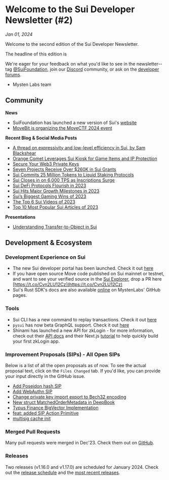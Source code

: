 # Welcome to the Sui Developer Newsletter (#2)

_Jan 01, 2024_

Welcome to the second edition of the Sui Developer Newsletter.

The headline of this edition is 

We're eager for your feedback on what you'd like to see in the newsletter--tag [@SuiFoundation](https://twitter.com/@SuiFoundation), join our [Discord](https://discord.gg/sui) community, or ask on the [developer forums](https://forums.sui.io/).

- Mysten Labs team

## Community

**News**

- SuiFoundation has launched a new version of Sui's [website](https://sui.io)
- [MoveBit is organizing the MoveCTF 2024 event](https://twitter.com/MoveBit_/status/1739241636050432226)

**Recent Blog & Social Media Posts**

* [A thread on expressivity and low-level efficiency in Sui, by Sam Blackshear](https://twitter.com/b1ackd0g/status/1735711431448990035)
* [Orange Comet Leverages Sui Kiosk for Game Items and IP Protection](https://blog.sui.io/walking-dead-lands-kiosk/)
* [Secure Your Web3 Private Keys](https://blog.sui.io/private-key-security/)
* [Seven Projects Receive Over $260K in Sui Grants](https://blog.sui.io/dec-2023-grants-cohort/)
* [Sui Commits 25 Million Tokens to Liquid Staking Protocols](https://blog.sui.io/liquid-staking-token-delegation/)
* [Sui Closes in on 6,000 TPS as Inscriptions Surge](https://blog.sui.io/inscriptions-surge-6000-tps/)
* [Sui DeFi Protocols Flourish in 2023](https://blog.sui.io/2023-defi-growth/)
* [Sui Hits Major Growth Milestones in 2023](https://blog.sui.io/2023-growth-milestones/)
* [Sui’s Biggest Gaming Wins of 2023](https://blog.sui.io/biggest-gaming-wins-2023/)
* [The Top 6 Sui Videos of 2023](https://blog.sui.io/showcasing-top-sui-video-content-2023/)
* [Top 10 Most Popular Sui Articles of 2023](https://blog.sui.io/top-10-popular-articles-2023/)

**Presentations**

* [Understanding Transfer-to-Object in Sui](https://www.youtube.com/watch?v=m2gsaKX5jrM)

## Development & Ecosystem

### Development Experience on Sui

* The new Sui developer portal has been launched. Check it out [here](https://sui.io/developers)
* If you have open source Move code published on Sui mainnet or testnet, and want to see your verified source in the [Sui Explorer](https://suiexplorer.com), drop a PR here [https://t.co/Cvn2LU12Cz](https://t.co/Cvn2LU12Cz)
* Sui's Rust SDK's docs are also available [online](https://mystenlabs.github.io/sui/sui_sdk/index.html) on MystenLabs' GitHub pages.

### Tools
* Sui CLI has a new command to replay transactions. Check it out [here](https://docs.sui.io/references/cli/client#replay-a-transaction)
* `pysui` has now beta GraphQL support. Check it out [here](https://pysui.readthedocs.io/en/latest/graphql.html)
* Shinami has launched a new API for zkLogin - for more information, check out their [API docs](https://docs.shinami.com/reference/zklogin-wallet-api) and their Next.js [tutorial](https://docs.shinami.com/docs/zklogin-wallet-nextjs-tutorial) to help quickly build your first zkLogin app. 

### Improvement Proposals (SIPs) - All Open SIPs

Below is a list of all the open proposals as of now. To see the actual proposal text, click on the `Files Changed` tab. If you'd like, you can provide your input directly in the GitHub issue.

* [Add Poseidon hash SIP](https://github.com/sui-foundation/sips/pull/12)
* [Add WebAuthn SIP](https://github.com/sui-foundation/sips/pull/9)
* [Change private key import export to Bech32 encoding](https://github.com/sui-foundation/sips/pull/15)
* [New struct MatchedOrderMetadata in DeepBook](https://github.com/sui-foundation/sips/pull/14)
* [Typus Finance BigVector Implementation](https://github.com/sui-foundation/sips/pull/13)
* [feat: added SIP Action Primitive](https://github.com/sui-foundation/sips/pull/11)
* [multisig cache init](https://github.com/sui-foundation/sips/pull/10)


### Merged Pull Requests

Many pull requests were merged in Dec'23. Check them out on [GitHub](https://github.com/search?q=is%3Apr+-author%3Aapp%2Fsui-merge-bot+org%3Amystenlabs+repo%3Asui+is%3Amerged+merged%3A2023-12-01..2023-12-31&type=pullrequests).

### Releases

Two releases (v1.16.0 and v1.17.0) are scheduled for January 2024. Check out the [release schedule](https://sui.io/networkinfo) and the [most recent releases](https://github.com/MystenLabs/sui/releases).
